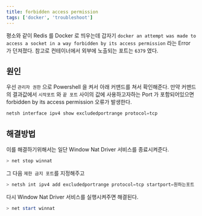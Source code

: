 ```yaml
---
title: forbidden access permission
tags: ['docker', 'troubleshoot']
---
```


평소와 같이 Redis 를 Docker 로 띄우는데 갑자기 `docker an attempt was made to access a socket in a way forbidden by its access permission` 라는 Error 가 던져졌다. 참고로 컨테이너에서 외부에 노출되는 포트는 `6379` 였다.

## 원인
우선 `관리자 권한` 으로 Powershell 을 켜서 아래 커맨드를 쳐서 확인해준다. 만약 커맨드의 결과값에서 `시작포트` 와 `끝 포트` 사이의 값에 사용하고자하는 Port 가 포함되어있으면 forbidden by its access permission 오류가 발생한다.

```powershell
netsh interface ipv4 show excludedportrange protocol=tcp
```

## 해결방법
 이를 해결하기위해서는 일단 Window Nat Driver 서비스를 종료시켜준다.

```powershell
> net stop winnat
```


그 다음 `제한 금지 포트`를 지정해주고

```powershell
> netsh int ipv4 add excludedportrange protocol=tcp startport=원하는포트 numberofports=1
```


다시 Window Nat Driver 서비스를 실행시켜주면 해결된다.

```powershell
> net start winnat
```

